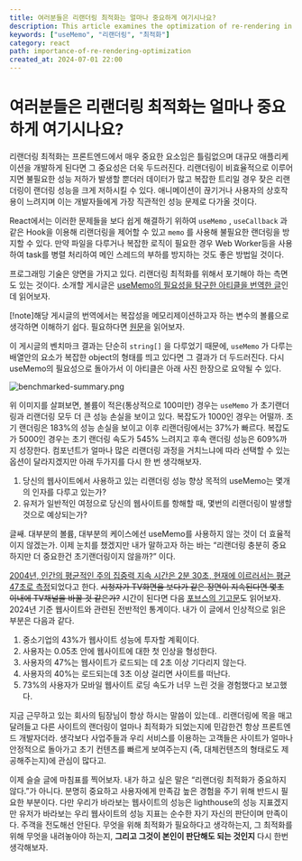 ```yaml
---
title: 여러분들은 리랜더링 최적화는 얼마나 중요하게 여기시나요?
description: This article examines the optimization of re-rendering in React. We will be wary of the misuse of 'useMemo' and, based on a Forbes article, remind ourselves of the importance of initial rendering.
keywords: ["useMemo", "리랜더링", "최적화"]
category: react
path: importance-of-re-rendering-optimization
created_at: 2024-07-01 22:00
---
```


# 여러분들은 리랜더링 최적화는 얼마나 중요하게 여기시나요?

리랜더링 최적화는 프론트엔드에서 매우 중요한 요소임은 틀림없으며 대규모 애플리케이션을 개발하게 된다면 그 중요성은 더욱 두드러진다. 리랜더링이 비효율적으로 이루어지면 불필요한 성능 저하가 발생할 뿐더러 데이터가 많고 복잡한 트리일 경우 잦은 리랜더링이 랜더링 성능을 크게 저하시킬 수 있다. 애니메이션이 끊기거나 사용자의 상호작용이 느려지며 이는 개발자들에게 가장 직관적인 성능 문제로 다가올 것이다.

React에서는 이러한 문제들을 보다 쉽게 해결하기 위하여 `useMemo` , `useCallback` 과 같은 Hook을 이용해 리랜더링을 제어할 수 있고 `memo` 를 사용해 불필요한 랜더링을 방지할 수 있다. 만약 파일을 다루거나 복잡한 로직이 필요한 경우 Web Worker등을 사용하여 task를 병렬 처리하여 메인 스레드의 부하를 방지하는 것도 좋은 방법일 것이다.

프로그래밍 기술은 양면을 가지고 있다. 리랜더링 최적화를 위해서 포기해야 하는 측면도 있는 것이다. 소개할 게시글은 [useMemo의 필요성을 탐구한 아티클을 번역한 글](https://github.com/yeonjuan/dev-blog/blob/master/JavaScript/should-you-really-use-usememo.md)인데 읽어보자.

[!note]해당 게시글의 번역에서는 복잡성을 메모리제이션하고자 하는 변수의 볼륨으로 생각하면 이해하기 쉽다. 필요하다면 [원문](https://medium.com/swlh/should-you-use-usememo-in-react-a-benchmarked-analysis-159faf6609b7)을 읽어보자.

이 게시글의 벤치마크 결과는 단순히 `string[]` 을 다루었기 때문에, `useMemo` 가 다루는 배열안의 요소가 복잡한 object의 형태를 띄고 있다면 그 결과가 더 두드러진다. 다시 useMemo의 필요성으로 돌아가서 이 아티클은 아래 사진 한장으로 요약될 수 있다.

![benchmarked-summary.png](image/importance-of-re-rendering-optimization/benchmarked-summary.png)

위 이미지를 살펴보면, 볼륨이 적은(통상적으로 100미만) 경우는 `useMemo` 가 초기랜더링과 리랜더링 모두 더 큰 성능 손실을 보이고 있다. 복잡도가 1000인 경우는 어떨까. 초기 랜더링은 183%의 성능 손실을 보이고 이후 리랜더링에서는 37%가 빠르다. 복잡도가 5000인 경우는 초기 랜더링 속도가 545% 느려지고 후속 랜더링 성능은 609%까지 성장한다. 컴포넌트가 얼마나 많은 리랜더링 과정을 거치느냐에 따라 선택할 수 있는 옵션이 달라지겠지만 아래 두가지를 다시 한 번 생각해보자.

1. 당신의 웹사이트에서 사용하고 있는 리랜더링 성능 향상 목적의 useMemo는 몇개의 인자를 다루고 있는가?
2. 유저가 일반적인 여정으로 당신의 웹사이트를 항해할 때, 몇번의 리랜더링이 발생할 것으로 예상되는가?

글쌔. 대부분의 볼륨, 대부분의 케이스에선 useMemo를 사용하지 않는 것이 더 효율적이지 않겠는가. 이제 눈치를 챘겠지만 내가 말하고자 하는 바는 “리랜더링 충분히 중요하지만 더 중요한건 초기랜더링이지 않을까?” 이다.

[2004년, 인간의 평균적인 주의 집중력 지속 시간은 2분 30초, 현재에 이르러서는 평균 47초로 측정](https://product.kyobobook.co.kr/detail/S000211899532)되었다고 한다. ~~시청자가 TV화면을 보다가 같은 장면이 지속된다면 몇초 이내에 TV채널을 바꿀 것 같은가?~~ 시간이 된다면 다음 [포브스의 기고문](https://www.forbes.com/advisor/business/software/website-statistics/#sources_section)도 읽어보자. 2024년 기준 웹사이트와 관련된 전반적인 통계이다. 내가 이 글에서 인상적으로 읽은 부분은 다음과 같다.

1. 중소기업의 43%가 웹사이트 성능에 투자할 계획이다.
2. 사용자는 0.05초 안에 웹사이트에 대한 첫 인상을 형성한다.
3. 사용자의 47%는 웹사이트가 로드되는 데 2초 이상 기다리지 않는다.
4. 사용자의 40%는 로드되는데 3초 이상 걸리면 사이트를 떠난다.
5. 73%의 사용자가 모바일 웹사이트 로딩 속도가 너무 느린 것을 경험했다고 보고했다.

지금 근무하고 있는 회사의 팀장님이 항상 하시는 말씀이 있는데.. 리랜더링에 목을 매고 달려들고 다른 사이트의 랜더링이 얼마나 최적화가 되었는지에 민감한건 항상 프론트엔드 개발자더라. 생각보다 사업주들과 우리 서비스를 이용하는 고객들은 사이트가 얼마나 안정적으로 돌아가고 초기 컨텐츠를 빠르게 보여주는지 (즉, 대체컨텐츠의 형태로도 제공해주는지)에 관심이 많다고.

이제 슬슬 글에 마침표를 찍어보자. 내가 하고 싶은 말은 “리랜더링 최적화가 중요하지 않다.”가 아니다. 분명히 중요하고 사용자에게 만족감 높은 경험을 주기 위해 반드시 필요한 부분이다. 다만 우리가 바라보는 웹사이트의 성능은 lighthouse의 성능 지표겠지만 유저가 바라보는 우리 웹사이트의 성능 지표는 순수한 자기 자신의 판단이며 만족이다. 주객을 전도해선 안된다. 무엇을 위해 최적화가 필요하다고 생각하는지, 그 최적화를 위해 무엇을 내려놓아야 하는지, **그리고 그것이 본인이 판단해도 되는 것인지** 다시 한번 생각해보자.
